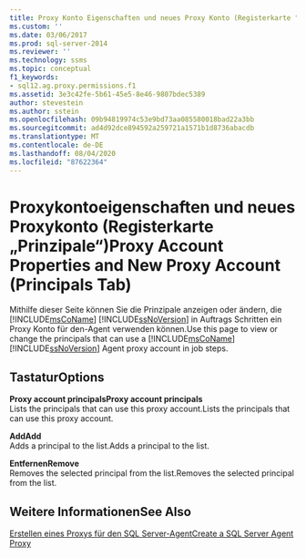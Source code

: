 ```yaml
---
title: Proxy Konto Eigenschaften und neues Proxy Konto (Registerkarte "Prinzipale") | Microsoft-Dokumentation
ms.custom: ''
ms.date: 03/06/2017
ms.prod: sql-server-2014
ms.reviewer: ''
ms.technology: ssms
ms.topic: conceptual
f1_keywords:
- sql12.ag.proxy.permissions.f1
ms.assetid: 3e3c42fe-5b61-45e5-8e46-9807bdec5389
author: stevestein
ms.author: sstein
ms.openlocfilehash: 09b94819974c53e9bd73aa085580018bad22a3bb
ms.sourcegitcommit: ad4d92dce894592a259721a1571b1d8736abacdb
ms.translationtype: MT
ms.contentlocale: de-DE
ms.lasthandoff: 08/04/2020
ms.locfileid: "87622364"
---
```

# <a name="proxy-account-properties-and-new-proxy-account-principals-tab"></a><span data-ttu-id="09817-102">Proxykontoeigenschaften und neues Proxykonto (Registerkarte „Prinzipale“)</span><span class="sxs-lookup"><span data-stu-id="09817-102">Proxy Account Properties and New Proxy Account (Principals Tab)</span></span>
  <span data-ttu-id="09817-103">Mithilfe dieser Seite können Sie die Prinzipale anzeigen oder ändern, die [!INCLUDE[msCoName](../../includes/msconame-md.md)] [!INCLUDE[ssNoVersion](../../includes/ssnoversion-md.md)] in Auftrags Schritten ein Proxy Konto für den-Agent verwenden können.</span><span class="sxs-lookup"><span data-stu-id="09817-103">Use this page to view or change the principals that can use a [!INCLUDE[msCoName](../../includes/msconame-md.md)] [!INCLUDE[ssNoVersion](../../includes/ssnoversion-md.md)] Agent proxy account in job steps.</span></span>  
  
## <a name="options"></a><span data-ttu-id="09817-104">Tastatur</span><span class="sxs-lookup"><span data-stu-id="09817-104">Options</span></span>  
 <span data-ttu-id="09817-105">**Proxy account principals**</span><span class="sxs-lookup"><span data-stu-id="09817-105">**Proxy account principals**</span></span>  
 <span data-ttu-id="09817-106">Lists the principals that can use this proxy account.</span><span class="sxs-lookup"><span data-stu-id="09817-106">Lists the principals that can use this proxy account.</span></span>  
  
 <span data-ttu-id="09817-107">**Add**</span><span class="sxs-lookup"><span data-stu-id="09817-107">**Add**</span></span>  
 <span data-ttu-id="09817-108">Adds a principal to the list.</span><span class="sxs-lookup"><span data-stu-id="09817-108">Adds a principal to the list.</span></span>  
  
 <span data-ttu-id="09817-109">**Entfernen**</span><span class="sxs-lookup"><span data-stu-id="09817-109">**Remove**</span></span>  
 <span data-ttu-id="09817-110">Removes the selected principal from the list.</span><span class="sxs-lookup"><span data-stu-id="09817-110">Removes the selected principal from the list.</span></span>  
  
## <a name="see-also"></a><span data-ttu-id="09817-111">Weitere Informationen</span><span class="sxs-lookup"><span data-stu-id="09817-111">See Also</span></span>  
 [<span data-ttu-id="09817-112">Erstellen eines Proxys für den SQL Server-Agent</span><span class="sxs-lookup"><span data-stu-id="09817-112">Create a SQL Server Agent Proxy</span></span>](create-a-sql-server-agent-proxy.md)  
  
  
